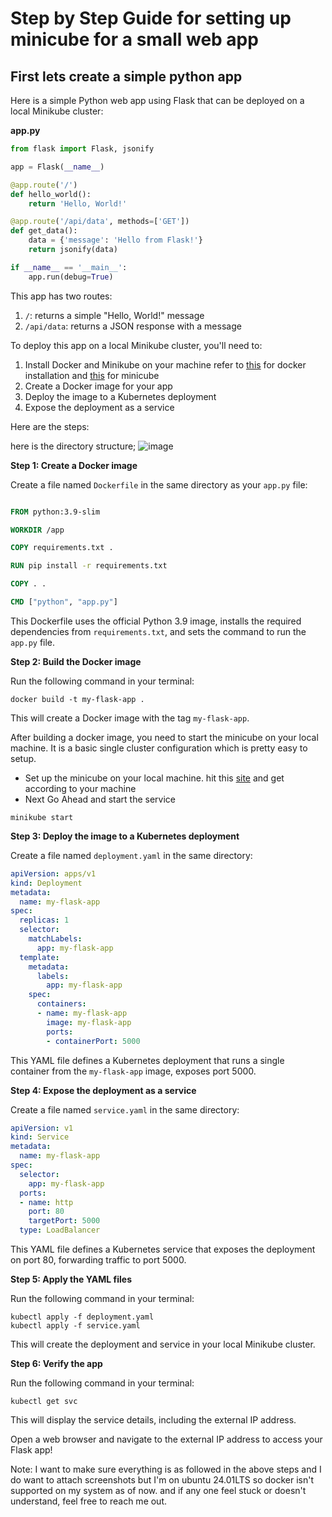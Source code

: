 # Step by Step Guide for setting up minicube for a small web app

## First lets create a simple python app
Here is a simple Python web app using Flask that can be deployed on a local Minikube cluster:

**app.py**
```python
from flask import Flask, jsonify

app = Flask(__name__)

@app.route('/')
def hello_world():
    return 'Hello, World!'

@app.route('/api/data', methods=['GET'])
def get_data():
    data = {'message': 'Hello from Flask!'}
    return jsonify(data)

if __name__ == '__main__':
    app.run(debug=True)
```
This app has two routes:

1. `/`: returns a simple "Hello, World!" message
2. `/api/data`: returns a JSON response with a message

To deploy this app on a local Minikube cluster, you'll need to:

1. Install Docker and Minikube on your machine refer to [this](https://docs.docker.com/engine/install/) for docker installation and [this](https://minikube.sigs.k8s.io/docs/start/?arch=%2Flinux%2Fx86-64%2Fstable%2Fdebian+package) for minicube
2. Create a Docker image for your app
3. Deploy the image to a Kubernetes deployment
4. Expose the deployment as a service

Here are the steps:

here is the directory structure;
![image](https://github.com/Raghucharan16/HelpOps-Hub/assets/104614903/76df803c-cf71-40a8-ba69-c582ddba98ab)


**Step 1: Create a Docker image**

Create a file named `Dockerfile` in the same directory as your `app.py` file:
```dockerfile

FROM python:3.9-slim

WORKDIR /app

COPY requirements.txt .

RUN pip install -r requirements.txt

COPY . .

CMD ["python", "app.py"]
```
This Dockerfile uses the official Python 3.9 image, installs the required dependencies from `requirements.txt`, and sets the command to run the `app.py` file.

**Step 2: Build the Docker image**

Run the following command in your terminal:
```
docker build -t my-flask-app .
```
This will create a Docker image with the tag `my-flask-app`.

After building a docker image, you need to start the minicube on your local machine. It is a basic single cluster configuration which is pretty easy to setup.
 - Set up the minicube on your local machine. hit this [site](https://minikube.sigs.k8s.io/docs/start/?arch=%2Flinux%2Fx86-64%2Fstable%2Fdebian+package) and get according to your machine 
 - Next Go Ahead and start the service
```
minikube start
```

**Step 3: Deploy the image to a Kubernetes deployment**

Create a file named `deployment.yaml` in the same directory:
```yaml
apiVersion: apps/v1
kind: Deployment
metadata:
  name: my-flask-app
spec:
  replicas: 1
  selector:
    matchLabels:
      app: my-flask-app
  template:
    metadata:
      labels:
        app: my-flask-app
    spec:
      containers:
      - name: my-flask-app
        image: my-flask-app
        ports:
        - containerPort: 5000
```
This YAML file defines a Kubernetes deployment that runs a single container from the `my-flask-app` image, exposes port 5000.

**Step 4: Expose the deployment as a service**

Create a file named `service.yaml` in the same directory:
```yaml
apiVersion: v1
kind: Service
metadata:
  name: my-flask-app
spec:
  selector:
    app: my-flask-app
  ports:
  - name: http
    port: 80
    targetPort: 5000
  type: LoadBalancer
```
This YAML file defines a Kubernetes service that exposes the deployment on port 80, forwarding traffic to port 5000.

**Step 5: Apply the YAML files**

Run the following command in your terminal:
```
kubectl apply -f deployment.yaml
kubectl apply -f service.yaml
```
This will create the deployment and service in your local Minikube cluster.

**Step 6: Verify the app**

Run the following command in your terminal:
```
kubectl get svc
```
This will display the service details, including the external IP address.

Open a web browser and navigate to the external IP address to access your Flask app!

Note: I want to make sure everything is as followed in the above steps and I do want to attach screenshots but 
I'm on ubuntu 24.01LTS so docker isn't supported on my system as of now. and if any one feel stuck or doesn't understand, feel free to reach me out.
